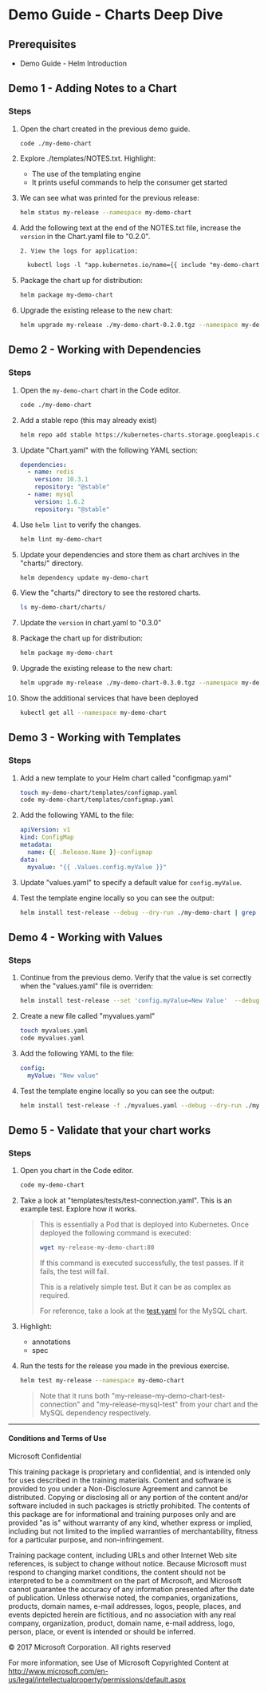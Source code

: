 # Demo Guide - Charts Deep Dive

## Prerequisites

* Demo Guide - Helm Introduction

## Demo 1 - Adding Notes to a Chart

### Steps

1. Open the chart created in the previous demo guide.

    ```
    code ./my-demo-chart
    ```

2. Explore ./templates/NOTES.txt. Highlight:

    * The use of the templating engine
    * It prints useful commands to help the consumer get started

3. We can see what was printed for the previous release:

    ```bash
    helm status my-release --namespace my-demo-chart
    ```

4. Add the following text at the end of the NOTES.txt file, increase the ```version``` in the Chart.yaml file to "0.2.0".

    ```txt
    2. View the logs for application:

      kubectl logs -l "app.kubernetes.io/name={{ include "my-demo-chart.name" . }}" --namespace {{ .Release.Namespace }}
    ```

5. Package the chart up for distribution:

    ```bash
    helm package my-demo-chart
    ```

6. Upgrade the existing release to the new chart:

    ```bash
    helm upgrade my-release ./my-demo-chart-0.2.0.tgz --namespace my-demo-chart
    ```

## Demo 2 - Working with Dependencies

### Steps

1. Open the ```my-demo-chart``` chart in the Code editor.

    ```bash
    code ./my-demo-chart
    ```

 2. Add a stable repo (this may already exist)
    
    ```bash
    helm repo add stable https://kubernetes-charts.storage.googleapis.com/
    ```

2. Update "Chart.yaml" with the following YAML section:

    ```yaml
    dependencies:
      - name: redis
        version: 10.3.1
        repository: "@stable"
      - name: mysql
        version: 1.6.2
        repository: "@stable"
    ```
  
3. Use ```helm lint``` to verify the changes.

    ```bash
    helm lint my-demo-chart
    ```

4. Update your dependencies and store them as chart archives in the "charts/" directory.

    ```bash
    helm dependency update my-demo-chart
    ```

5. View the "charts/" directory to see the restored charts.

    ```bash
    ls my-demo-chart/charts/
    ```

6. Update the ```version``` in chart.yaml to "0.3.0"

7. Package the chart up for distribution:

    ```bash
    helm package my-demo-chart
    ```

8. Upgrade the existing release to the new chart:

    ```bash
    helm upgrade my-release ./my-demo-chart-0.3.0.tgz --namespace my-demo-chart
    ```

9. Show the additional services that have been deployed

    ```bash
    kubectl get all --namespace my-demo-chart
    ```

## Demo 3 - Working with Templates

### Steps

1. Add a new template to your Helm chart called "configmap.yaml"

    ```bash
    touch my-demo-chart/templates/configmap.yaml
    code my-demo-chart/templates/configmap.yaml
    ```

2. Add the following YAML to the file:

    ```yaml
    apiVersion: v1
    kind: ConfigMap
    metadata:
      name: {{ .Release.Name }}-configmap
    data:
      myvalue: "{{ .Values.config.myValue }}"
    ```

3. Update "values.yaml" to specify a default value for ```config.myValue```.

4. Test the template engine locally so you can see the output:

    ```bash
    helm install test-release --debug --dry-run ./my-demo-chart | grep -C 3 test-release-configmap 
    ```

## Demo 4 - Working with Values

### Steps

1. Continue from the previous demo. Verify that the value is set correctly when the "values.yaml" file is overriden:

    ```bash
    helm install test-release --set 'config.myValue=New Value'  --debug --dry-run ./my-demo-chart | grep -C 3 test-release-configmap 
    ``` 

2. Create a new file called "myvalues.yaml"

    ```bash
    touch myvalues.yaml
    code myvalues.yaml
    ```

3. Add the following YAML to the file:

    ```yaml
    config:
      myValue: "New value"
    ```

5. Test the template engine locally so you can see the output:

    ```bash
    helm install test-release -f ./myvalues.yaml --debug --dry-run ./my-demo-chart | grep -C 3 test-release-configmap 
    ```

## Demo 5 - Validate that your chart works

### Steps

1. Open you chart in the Code editor.

    ```bash
    code my-demo-chart
    ``` 

2. Take a look at "templates/tests/test-connection.yaml". This is an example test. Explore how it works.

    > This is essentially a Pod that is deployed into Kubernetes. Once deployed the following command is executed:
    >
    > ```bash
    > wget my-release-my-demo-chart:80
    > ```
    > If this command is executed successfully, the test passes. If it fails, the test will fail.
    >
    > This is a relatively simple test. But it can be as complex as required.
    >
    > For reference, take a look at the [test.yaml](https://github.com/helm/charts/blob/master/stable/mysql/templates/tests/test.yaml) for the MySQL chart.

3. Highlight:

    * annotations
    * spec

4. Run the tests for the release you made in the previous exercise.

    ```bash
    helm test my-release --namespace my-demo-chart
    ```

    > Note that it runs both "my-release-my-demo-chart-test-connection" and "my-release-mysql-test" from your chart and the MySQL dependency respectively.

___
#### Conditions and Terms of Use

Microsoft Confidential  

This training package is proprietary and confidential, and is intended only for uses described in the training materials. Content and software is provided to you under a Non-Disclosure Agreement and cannot be distributed. Copying or disclosing all or any portion of the content and/or software included in such packages is strictly prohibited.
The contents of this package are for informational and training purposes only and are provided "as is" without warranty of any kind, whether express or implied, including but not limited to the implied warranties of merchantability, fitness for a particular purpose, and non-infringement.

Training package content, including URLs and other Internet Web site references, is subject to change without notice. Because Microsoft must respond to changing market conditions, the content should not be interpreted to be a commitment on the part of Microsoft, and Microsoft cannot guarantee the accuracy of any information presented after the date of publication. Unless otherwise noted, the companies, organizations, products, domain names, e-mail addresses, logos, people, places, and events depicted herein are fictitious, and no association with any real company, organization, product, domain name, e-mail address, logo, person, place, or event is intended or should be inferred. 

© 2017 Microsoft Corporation. All rights reserved

For more information, see Use of Microsoft Copyrighted Content at
http://www.microsoft.com/en-us/legal/intellectualproperty/permissions/default.aspx
